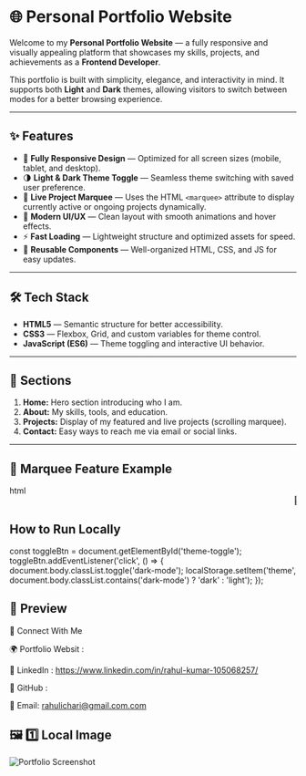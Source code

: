 # 🌐 Personal Portfolio Website

Welcome to my **Personal Portfolio Website** — a fully responsive and visually appealing platform that showcases my skills, projects, and achievements as a **Frontend Developer**.  

This portfolio is built with simplicity, elegance, and interactivity in mind. It supports both **Light** and **Dark** themes, allowing visitors to switch between modes for a better browsing experience.

---

## ✨ Features

- 📱 **Fully Responsive Design** — Optimized for all screen sizes (mobile, tablet, and desktop).
- 🌗 **Light & Dark Theme Toggle** — Seamless theme switching with saved user preference.
- 🏃 **Live Project Marquee** — Uses the HTML `<marquee>` attribute to display currently active or ongoing projects dynamically.
- 🎨 **Modern UI/UX** — Clean layout with smooth animations and hover effects.
- ⚡ **Fast Loading** — Lightweight structure and optimized assets for speed.
- 🧩 **Reusable Components** — Well-organized HTML, CSS, and JS for easy updates.

---

## 🛠️ Tech Stack

- **HTML5** — Semantic structure for better accessibility.
- **CSS3** — Flexbox, Grid, and custom variables for theme control.
- **JavaScript (ES6)** — Theme toggling and interactive UI behavior.

---

## 🎯 Sections

1. **Home:** Hero section introducing who I am.  
2. **About:** My skills, tools, and education.  
3. **Projects:** Display of my featured and live projects (scrolling marquee).  
4. **Contact:** Easy ways to reach me via email or social links.

---

## 🚀 Marquee Feature Example

html
<marquee behavior="scroll" direction="left" scrollamount="6">
  🚧 Working on: Real-Estate Website | E-Commerce UI | Quiz app 
</marquee>

## How to Run Locally
const toggleBtn = document.getElementById('theme-toggle');
toggleBtn.addEventListener('click', () => {
  document.body.classList.toggle('dark-mode');
  localStorage.setItem('theme', document.body.classList.contains('dark-mode') ? 'dark' : 'light');
});
## 📸 Preview

🤝 Connect With Me

🌍 Portfolio Websit :

💼 LinkedIn : https://www.linkedin.com/in/rahul-kumar-105068257/

🐙 GitHub :

📧 Email: rahulichari@gmail.com.com

## 🖼️ 1️⃣ Local Image
![Portfolio Screenshot](./My-portfolio/port-img.jpg)
